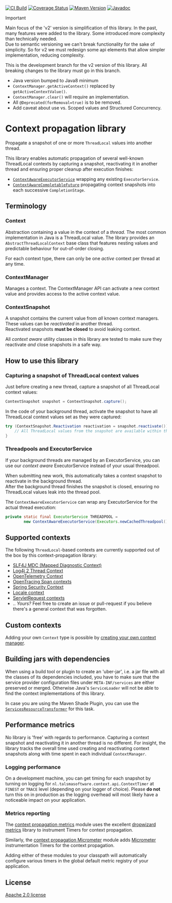 [![CI Build][ci-img]][ci]
[![Coverage Status][coveralls-img]][coveralls]
[![Maven Version][maven-img]][maven]
[![Javadoc][javadoc-img]][javadoc]

> [!IMPORTANT]
> Main focus of the 'v2' version is simplification of this library.
> In the past, many features were added to the library. Some introduced more complexity than technically needed.  
> Due to semantic versioning we can't break functionality for the sake of simplicity. 
> So for v2 we must redesign some api elements that allow simpler implementation, reducing complexity.
> 
> This is  the development branch for the v2 version of this library.
> All breaking changes to the library must go in this branch.
> - Java version bumped to Java8 minimum
> - `ContextManager.getActiveContext()` replaced by `getActiveContextValue()`.
> - `ContextManager.clear()` will require an implementation.
> - All `@Deprecated(forRemoval=true)` is to be removed.
> - Add caveat about use vs. Scoped values and Structured Concurrency.

# Context propagation library

Propagate a snapshot of one or more `ThreadLocal` values into another thread.

This library enables automatic propagation of several well-known ThreadLocal contexts 
by capturing a snapshot, reactivating it in another thread and ensuring proper 
cleanup after execution finishes:

- [`ContextAwareExecutorService`][ContextAwareExecutorService] 
  wrapping any existing `ExecutorService`.
- [`ContextAwareCompletableFuture`][ContextAwareCompletableFuture] 
  propagating context snapshots into each successive `CompletionStage`.

## Terminology

### Context

Abstraction containing a value in the context of a _thread_. 
The most common implementation in Java is a ThreadLocal value.
The library provides an `AbstractThreadLocalContext` base class 
that features nesting values and predictable behaviour for out-of-order closing.

For each context type, there can only be one _active_ context per thread at any time.

### ContextManager

Manages a context.
The ContextManager API can activate a new context value and 
provides access to the active context value.

### ContextSnapshot

A snapshot contains the current value from _all_ known context managers.  
These values can be _reactivated_ in another thread.  
Reactivated snapshots **must be closed** to avoid leaking context.  

All _context aware_ utility classes in this library are tested 
to make sure they reactivate _and_ close snapshots in a safe way.

## How to use this library

### Capturing a snapshot of ThreadLocal context values

Just before creating a new thread, capture a snapshot of all ThreadLocal context
values:
```java
ContextSnapshot snapshot = ContextSnapshot.capture();
```

In the code of your background thread, activate the snapshot to have all ThreadLocal
context values set as they were captured:
```java
try (ContextSnapshot.Reactivation reactivation = snapshot.reactivate()) {
    // All ThreadLocal values from the snapshot are available within this block
}
```

### Threadpools and ExecutorService

If your background threads are managed by an ExecutorService,
you can use our _context aware_ ExecutorService instead of your usual threadpool.

When submitting new work, this automatically takes a context snapshot
to reactivate in the background thread.  
After the background thread finishes the snapshot is closed,
ensuring no ThreadLocal values leak into the thread pool.

The `ContextAwareExecutorService` can wrap any ExecutorService for the actual thread execution:
```java
private static final ExecutorService THREADPOOL = 
        new ContextAwareExecutorService(Executors.newCachedThreadpool());
```

## Supported contexts

The following `ThreadLocal`-based contexts are currently supported 
out of the box by this context-propagation library:

- [SLF4J MDC (Mapped Diagnostic Context)][slf4j mdc propagation]
- [Log4j 2 Thread Context][log4j2 thread context propagation]
- [OpenTelemetry Context][opentelemetry context propagation]
- [OpenTracing Span contexts][opentracing span propagation]
- [Spring Security Context]
- [Locale context][locale context]
- [ServletRequest contexts][servletrequest propagation]
- .. _Yours?_ Feel free to create an issue or pull-request
  if you believe there's a general context that was forgotten. 

## Custom contexts

Adding your own `Context` type is possible
by [creating your own context manager](context-propagation-api/README.md#creating-your-own-context-manager).

## Building jars with dependencies

When using a build tool or plugin to create an 'uber-jar', i.e. a jar file with all
the classes of its dependencies included, you have to make sure that the service
provider configuration files under `META-INF/services` are either preserved or
merged. Otherwise Java's `ServiceLoader` will not be able to find the context
implementations of this library.

In case you are using the Maven Shade Plugin, you can use the
[`ServicesResourceTransformer`](https://maven.apache.org/plugins/maven-shade-plugin/examples/resource-transformers.html#ServicesResourceTransformer)
for this task.

## Performance metrics

No library is 'free' with regards to performance.
Capturing a context snapshot and reactivating it in another thread is no different.
For insight, the library tracks the overall time used creating and reactivating
context snapshots along with time spent in each individual `ContextManager`.

### Logging performance

On a development machine, you can get timing for each snapshot by turning on logging
for `nl.talsmasoftware.context.api.ContextTimer` at `FINEST` or `TRACE` level 
(depending on your logger of choice).
Please **do not** turn this on in production as the logging overhead will most likely
have a noticeable impact on your application.

### Metrics reporting

The [context propagation metrics] module uses the excellent
[dropwizard metrics](https://metrics.dropwizard.io/) library to
instrument Timers for context propagation.

Similarly, the [context propagation Micrometer] module adds [Micrometer] 
instrumentation Timers for the context propagation.

Adding either of these modules to your classpath will automatically
configure various timers in the global default metric registry of your application.

## License

[Apache 2.0 license](LICENSE)


  [ci-img]: https://github.com/talsma-ict/context-propagation/actions/workflows/ci-build.yml/badge.svg
  [ci]: https://github.com/talsma-ict/context-propagation/actions/workflows/ci-build.yml
  [maven-img]: https://img.shields.io/maven-central/v/nl.talsmasoftware.context/context-propagation
  [maven]: https://search.maven.org/search?q=g:nl.talsmasoftware.context
  [release-img]: https://img.shields.io/github/release/talsma-ict/context-propagation.svg
  [release]: https://github.com/talsma-ict/context-propagation/releases
  [coveralls-img]: https://coveralls.io/repos/github/talsma-ict/context-propagation/badge.svg
  [coveralls]: https://coveralls.io/github/talsma-ict/context-propagation
  [javadoc-img]: https://www.javadoc.io/badge/nl.talsmasoftware.context/context-propagation.svg
  [javadoc]: https://www.javadoc.io/doc/nl.talsmasoftware.context/context-propagation


  [locale context]: managers/context-manager-locale
  [log4j2 thread context propagation]: managers/context-manager-log4j2
  [opentelemetry context propagation]: managers/context-manager-opentelemetry
  [opentracing span propagation]: managers/context-manager-opentracing
  [servletrequest propagation]: managers/context-manager-servletrequest
  [slf4j mdc propagation]: managers/context-manager-slf4j
  [spring security context]: managers/context-manager-spring-security
  [context propagation metrics]: timers/context-timer-metrics
  [context propagation micrometer]: timers/context-timer-micrometer
  [micrometer]: https://micrometer.io
  
  [ContextAwareExecutorService]: https://javadoc.io/doc/nl.talsmasoftware.context/context-propagation/latest/nl/talsmasoftware/context/executors/ContextAwareExecutorService.html
  [ContextAwareCompletableFuture]: context-propagation-core/README.md#contextawarecompletablefuture
